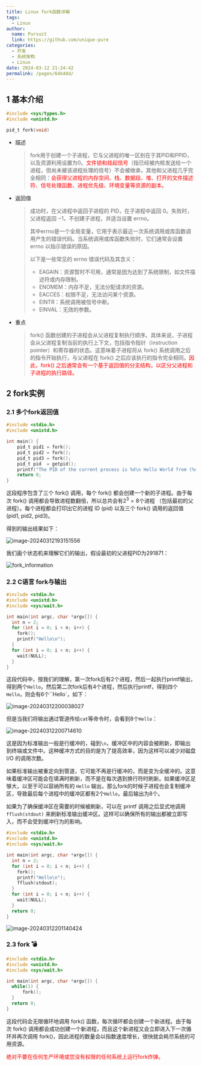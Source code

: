 ```yaml
---
title: Linux fork函数详解
tags: 
  - Linux
author: 
  name: Pursuit
  link: https://github.com/unique-pure
categories: 
  - 开发
  - 系统架构
  - Linux
date: 2024-03-12 21:24:42
permalink: /pages/64b48d/
---
```

## 1 基本介绍

```c
#include <sys/types.h>
#include <unistd.h>

pid_t fork(void)
```



* 描述

	> fork用于创建一个子进程，它与父进程的唯一区别在于其PID和PPID，以及资源利用设置为0。<font color="red">文件锁和挂起信号</font>（指已经被内核发送给一个进程，但尚未被该进程处理的信号）不会被继承，其他和父进程几乎完全相同：<font color="red">会获得父进程的内存空间、栈、数据段、堆、打开的文件描述符、信号处理函数、进程优先级、环境变量等资源的副本。</font>

* 返回值

	> 成功时，在父进程中返回子进程的 PID，在子进程中返回 $0$。失败时，父进程返回 $-1$，不创建子进程，并适当设置 errno。
	>
	> 其中errno是一个全局变量，它用于表示最近一次系统调用或库函数调用产生的错误代码。当系统调用或库函数失败时，它们通常会设置 errno 以指示错误的原因。
	>
	> 以下是一些常见的 errno 错误代码及其含义：
	>
	> * EAGAIN：资源暂时不可用，通常是因为达到了系统限制，如文件描述符或内存限制。
	> * ENOMEM：内存不足，无法分配请求的资源。
	> * EACCES：权限不足，无法访问某个资源。
	> * EINTR：系统调用被信号中断。
	> * EINVAL：无效的参数。

* 重点

	> fork() 函数创建的子进程会从父进程复制执行顺序。具体来说，子进程会从父进程复制当前的执行上下文，包括指令指针（instruction pointer）和寄存器的状态。这意味着子进程将从 fork() 系统调用之后的指令开始执行，与父进程在 fork() 之后应该执行的指令完全相同。<font color="red">因此，fork() 之后通常会有一个基于返回值的分支结构，以区分父进程和子进程的执行路径。</font>

## 2 fork实例

### 2.1 多个fork返回值

```c
#include <stdio.h>
#include <unistd.h>

int main() {
    pid_t pid1 = fork();
    pid_t pid2 = fork();
    pid_t pid3 = fork();
    pid_t pid  = getpid();
    printf("The PID of the current process is %d\n Hello World from (%d, %d, %d)\n", pid, pid1, pid2, pid3);
    return 0;
}
```

这段程序包含了三个 fork() 调用，每个 fork() 都会创建一个新的子进程。由于每次 fork() 调用都会导致进程数翻倍，所以总共会有$2^3=8$个进程 （包括最初的父进程）。每个进程都会打印出它的进程 ID (pid) 以及三个 fork() 调用的返回值 (pid1, pid2, pid3)。

得到的输出结果如下：

![image-20240312193151556](https://raw.githubusercontent.com/unique-pure/NewPicGoLibrary/main/img/image-20240312193151556.png)

我们画个状态机来理解它们的输出，假设最初的父进程PID为291871：

![fork_information](https://raw.githubusercontent.com/unique-pure/NewPicGoLibrary/main/img/fork_information.png)

### 2.2 C语言 fork与输出

```c
#include <stdio.h>
#include <unistd.h>
#include <sys/wait.h>

int main(int argc, char *argv[]) {
  int n = 2;
  for (int i = 0; i < n; i++) {
    fork();
    printf("Hello\n");
  }
  for (int i = 0; i < n; i++) {
    wait(NULL);
  }
}
```

这段代码中，按我们的理解，第一次fork后有2个进程，然后一起执行printf输出，得到两个`Hello`，然后第二次fork后有4个进程，然后执行printf，得到四个`Hello`，则会有6个``Hello`，如下：

![image-20240312200038027](https://raw.githubusercontent.com/unique-pure/NewPicGoLibrary/main/img/image-20240312200038027.png)

但是当我们将输出通过管道传给`cat`等命令时，会看到8个`Hello`：

![image-20240312200714610](https://raw.githubusercontent.com/unique-pure/NewPicGoLibrary/main/img/image-20240312200714610.png)

这是因为标准输出一般是行缓冲的，碰到`\n`，缓冲区中的内容会被刷新，即输出到终端或文件中。这种缓冲方式的目的是为了提高效率，因为这样可以减少对磁盘 I/O 的调用次数。

如果标准输出被重定向到管道，它可能不再是行缓冲的，而是变为全缓冲的。这意味着缓冲区可能会在填满时刷新，而不是在每次遇到换行符时刷新。如果缓冲区足够大，以至于可以容纳所有的 `Hello` 输出，那么fork的时候子进程也会复制缓冲区，导致最后每个进程中的缓冲区都有2个`Hello`，最后输出为8个。

如果为了确保缓冲区在需要的时候被刷新，可以在 printf 调用之后显式地调用 `fflush(stdout)` 来刷新标准输出缓冲区。这样可以确保所有的输出都被立即写入，而不会受到缓冲行为的影响。

```c
#include <stdio.h>
#include <unistd.h>
#include <sys/wait.h>

int main(int argc, char *argv[]) {
  int n = 2;
  for (int i = 0; i < n; i++) {
    fork();
    printf("Hello\n");
    fflush(stdout);
  }
  for (int i = 0; i < n; i++) {
    wait(NULL);
  }
  return 0;
}
```

![image-20240312201140424](https://raw.githubusercontent.com/unique-pure/NewPicGoLibrary/main/img/image-20240312201140424.png)

### 2.3 fork 💣

```c
#include <stdio.h>
#include <unistd.h>
#include <sys/wait.h>

int main(int argc, char *argv[]) {
  while(1) {
      fork();
  }
  return 0;
}
```

这段代码会无限循环地调用 fork() 函数，每次循环都会创建一个新进程。由于每次 fork() 调用都会成功创建一个新进程，而且这个新进程又会立即进入下一次循环并再次调用 fork()，因此进程的数量会以指数速度增长，很快就会耗尽系统的可用资源。



<font color="red">绝对不要在任何生产环境或您没有权限的任何系统上运行fork炸弹。</font>